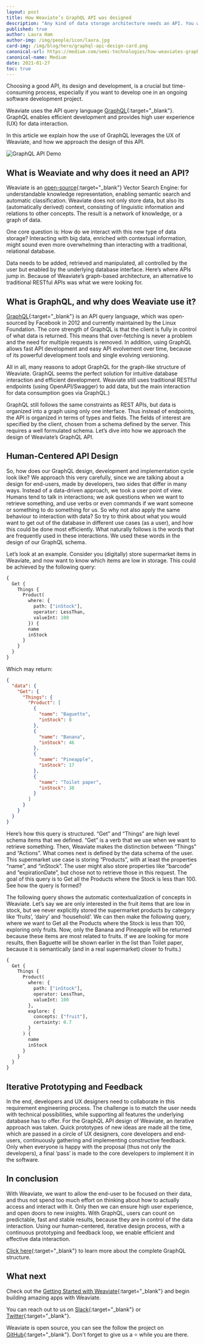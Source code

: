 ```yaml
---
layout: post
title: How Weaviate’s GraphQL API was designed
description: "Any kind of data storage architecture needs an API. You want your users, and their applications, to access and interact with their data. And no matter how complicated the database architecture itself is, you want this interaction to happen as intuitively as possible."
published: true
author: Laura Ham
author-img: /img/people/icon/laura.jpg
card-img: /img/blog/hero/graphql-api-design-card.png
canonical-url: https://medium.com/semi-technologies/how-weaviates-graphql-api-was-designed-b38885aa9cee
canonical-name: Medium
date: 2021-01-27
toc: true
---
```


<!-- TODO: make sure the content is up to date -->

Choosing a good API, its design and development, is a crucial but time-consuming process, especially if you want to develop one in an ongoing software development project.

Weaviate uses the API query language [GraphQL](https://graphql.org/){:target="_blank"}. GraphQL enables efficient development and provides high user experience (UX) for data interaction.

In this article we explain how the use of GraphQL leverages the UX of Weaviate, and how we approach the design of this API.

![GraphQL API Demo](/img/blog/graphql-api-design/graphql-api-demo.gif)

## What is Weaviate and why does it need an API?
Weaviate is an [open-source](https://github.com/semi-technologies/weaviate){:target="_blank"} Vector Search Engine: for understandable knowledge representation, enabling semantic search and automatic classification. Weaviate does not only store data, but also its (automatically derived) context, consisting of linguistic information and relations to other concepts. The result is a network of knowledge, or a graph of data.

One core question is: How do we interact with this new type of data storage? Interacting with big data, enriched with contextual information, might sound even more overwhelming than interacting with a traditional, relational database.

Data needs to be added, retrieved and manipulated, all controlled by the user but enabled by the underlying database interface. Here’s where APIs jump in. Because of Weaviate’s graph-based architecture, an alternative to traditional RESTful APIs was what we were looking for.

## What is GraphQL, and why does Weaviate use it?
[GraphQL](https://graphql.org/){:target="_blank"} is an API query language, which was open-sourced by Facebook in 2012 and currently maintained by the Linux Foundation. The core strength of GraphQL is that the client is fully in control of what data is returned. This means that over-fetching is never a problem and the need for multiple requests is removed. In addition, using GraphQL allows fast API development and easy API evolvement over time, because of its powerful development tools and single evolving versioning.

All in all, many reasons to adopt GraphQL for the graph-like structure of Weaviate. GraphQL seems the perfect solution for intuitive database interaction and efficient development. Weaviate still uses traditional RESTful endpoints (using OpenAPI/Swagger) to add data, but the main interaction for data consumption goes via GraphQL.)

GraphQL still follows the same constraints as REST APIs, but data is organized into a graph using only one interface. Thus instead of endpoints, the API is organized in terms of types and fields. The fields of interest are specified by the client, chosen from a schema defined by the server. This requires a well formulated schema. Let’s dive into how we approach the design of Weaviate’s GraphQL API.

## Human-Centered API Design
So, how does our GraphQL design, development and implementation cycle look like? We approach this very carefully, since we are talking about a design for end-users, made by developers, two sides that differ in many ways. Instead of a data-driven approach, we took a user point of view. Humans tend to talk in interactions; we ask questions when we want to retrieve something, and use verbs or even commands if we want someone or something to do something for us. So why not also apply the same behaviour to interaction with data? So try to think about what you would want to get out of the database in different use cases (as a user), and how this could be done most efficiently. What naturally follows is the words that are frequently used in these interactions. We used these words in the design of our GraphQL schema.

Let’s look at an example. Consider you (digitally) store supermarket items in Weaviate, and now want to know which items are low in storage. This could be achieved by the following query:

```graphql
{
  Get {
    Things {
      Product(
        where: {
          path: ["inStock"], 
          operator: LessThan, 
          valueInt: 100
        }) {
        name
        inStock
      }
    }
  }
}
```

Which may return:

```json
{
  "data": {
    "Get": {
      "Things": {
        "Product": [
          {
            "name": "Baguette",
            "inStock": 8
          },
          {
            "name": "Banana",
            "inStock": 46
          },
          {
            "name": "Pineapple",
            "inStock": 17
          },
          {
            "name": "Toilet paper",
            "inStock": 38
          }
        ]
      }
    }
  }
}
```

Here’s how this query is structured. “Get” and “Things” are high level schema items that we defined. “Get” is a verb that we use when we want to retrieve something. Then, Weaviate makes the distinction between “Things” and “Actions”. What comes next is defined by the data schema of the user. This supermarket use case is storing “Products”, with at least the properties “name”, and “inStock”. The user might also store properties like “barcode” and “expirationDate”, but chose not to retrieve those in this request. The goal of this query is to Get all the Products where the Stock is less than 100. See how the query is formed?

The following query shows the automatic contextualization of concepts in Weaviate. Let’s say we are only interested in the fruit items that are low in stock, but we never explicitly stored the supermarket products by category like ‘fruits’, ‘dairy’ and ‘household’. We can then make the following query, where we want to Get all the Products where the Stock is less than 100, exploring only fruits. Now, only the Banana and Pineapple will be returned because these items are most related to fruits. If we are looking for more results, then Baguette will be shown earlier in the list than Toilet paper, because it is semantically (and in a real supermarket) closer to fruits.)

```graphql
{
  Get {
    Things {
      Product(
        where: {
          path: ["inStock"], 
          operator: LessThan, 
          valueInt: 100
        },
        explore: {
          concepts: ["fruit"],
          certainty: 0.7
        }
      ) {
        name
        inStock
      }
    }
  }
}
```

## Iterative Prototyping and Feedback
In the end, developers and UX designers need to collaborate in this requirement engineering process. The challenge is to match the user needs with technical possibilities, while supporting all features the underlying database has to offer. For the GraphQL API design of Weaviate, an iterative approach was taken. Quick prototypes of new ideas are made all the time, which are passed in a circle of UX designers, core developers and end-users, continuously gathering and implementing constructive feedback. Only when everyone is happy with the proposal (thus not only the developers), a final ‘pass’ is made to the core developers to implement it in the software.

## In conclusion
With Weaviate, we want to allow the end-user to be focused on their data, and thus not spend too much effort on thinking about how to actually access and interact with it. Only then we can ensure high user experience, and open doors to new insights. With GraphQL, users can count on predictable, fast and stable results, because they are in control of the data interaction. Using our human-centered, iterative design process, with a continuous prototyping and feedback loop, we enable efficient and effective data interaction.

[Click here](/developers/weaviate/current/graphql-references/index.html){:target="_blank"} to learn more about the complete GraphQL structure.

## What next
Check out the [Getting Started with Weaviate](/developers/weaviate/current/getting-started/quick-start.html){:target="_blank"} and begin building amazing apps with Weaviate.

You can reach out to us on [Slack](https://join.slack.com/t/weaviate/shared_invite/zt-goaoifjr-o8FuVz9b1HLzhlUfyfddhw){:target="_blank"} or [Twitter](https://twitter.com/SeMI_tech){:target="_blank"}.

Weaviate is open source, you can see the follow the project on [GitHub](https://github.com/semi-technologies/weaviate){:target="_blank"}. Don't forget to give us a ⭐️ while you are there.